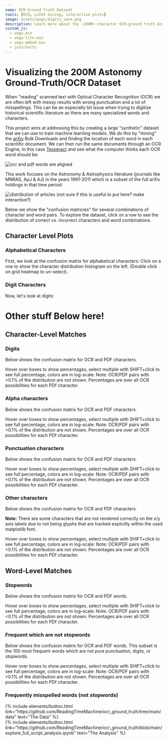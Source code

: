 ```yaml
---
name: OCR-Ground Truth Dataset
tools: [OCR, LaTeX mining, interactive plots]
image: assets/pngs/digits_save.png
description: Learn more about the ~200M+ character OCR-ground truth Astronomy literature dataset.
custom_js:
  - vega.min
  - vega-lite.min
  - vega-embed.min
  - justcharts
---
```



# Visualizing the 200M Astonomy Ground-Truth/OCR Dataset

When "reading" scanned text with Optical Character Recognition (OCR) we are often left with messy results with wrong punctuation and a lot of misspellings. This can be an especially bit issue when trying to digitize historical scientific literature as there are many specialized words and characters.

This project aims at addressing this by creating a large "synthetic" dataset that we can use to train machine learning models.  We do this by "mining" the [arXiv]() Bulk Downloads and finding the location of each word in each scientific document.  We can then run the same documents through an OCR Engine, in this 
case [Tesseract]() and see what the computer thinks each OCR word should be:

![ocr and pdf words are aligned]({{site.baseurl}}/assets/pngs/diagram_website.png)

This work focuses on the Astronomy & Astrophysics literature (journals like MNRAS, ApJ & AJ) in the years 1991-2011 which is a subset of the full arXiv holdings in that time period:

![distribution of articles]({{site.baseurl}}/assets/pngs/articles_distribution.png)
(not sure if this is useful to put here? make interactive?)

Below we show the "confusion matricies" for several combinations of character and word pairs.  To explore the dataset, click on a row to see the distribution of correct vs. incorrect characters and word combinations.

## Character Level Plots

### Alphabetical Characters

First, we look at the confusion matrix for alphabetical characters:
<vegachart schema-url="{{ site.baseurl }}/assets/json/alphas.json" style="width: 100%"></vegachart>
Click on a row to show the character distribution histogram on the left. (Double click on grid heatmap to un-select).

### Digit Characters

Now, let's look at digits:
<vegachart schema-url="{{ site.baseurl }}/assets/json/digits.json" style="width: 100%"></vegachart>


 
 
# Other stuff Below here!
 
## Character-Level Matches

### Digits

Below shows the confusion matrix for OCR and PDF characters.

Hover over boxes to show percentages, select multiple with SHIFT+click to see full percentage, colors are in log-scale:
<vegachart schema-url="{{ site.baseurl }}/assets/json/digits3.json" style="width: 100%"></vegachart>
Note: OCR/PDF pairs with <0.1% of the distribution are not shown.  Percentages are over all OCR possibilities for each PDf character.

### Alpha characters

Below shows the confusion matrix for OCR and PDF characters.

Hover over boxes to show percentages, select multiple with SHIFT+click to see full percentage, colors are in log-scale:
<vegachart schema-url="{{ site.baseurl }}/assets/json/alphas3.json" style="width: 100%"></vegachart>
Note: OCR/PDF pairs with <0.1% of the distribution are not shown.  Percentages are over all OCR possibilities for each PDf character.

### Punctuation characters

Below shows the confusion matrix for OCR and PDF characters.

Hover over boxes to show percentages, select multiple with SHIFT+click to see full percentage, colors are in log-scale:
<vegachart schema-url="{{ site.baseurl }}/assets/json/punctuation3.json" style="width: 100%"></vegachart>
Note: OCR/PDF pairs with <0.1% of the distribution are not shown.  Percentages are over all OCR possibilities for each PDf character.

### Other characters

Below shows the confusion matrix for OCR and PDF characters.

**Note:** There are some characters that are not rendered correctly on the x/y axis labels due to not being glyphs that are tracked explicitly within the used matplotlib font.

Hover over boxes to show percentages, select multiple with SHIFT+click to see full percentage, colors are in log-scale:
<vegachart schema-url="{{ site.baseurl }}/assets/json/others3.json" style="width: 100%"></vegachart>
Note: OCR/PDF pairs with <0.1% of the distribution are not shown.  Percentages are over all OCR possibilities for each PDf character.

## Word-Level Matches

### Stopwords

Below shows the confusion matrix for OCR and PDF words.

Hover over boxes to show percentages, select multiple with SHIFT+click to see full percentage, colors are in log-scale:
<vegachart schema-url="{{ site.baseurl }}/assets/json/words_stopwords3.json" style="width: 100%"></vegachart>
Note: OCR/PDF pairs with <0.1% of the distribution are not shown.  Percentages are over all OCR possibilities for each PDf character.


### Frequent which are not stopwords

Below shows the confusion matrix for OCR and PDF words.  This subset is the 100 most frequent words which are not pure punctuation, digits, or stopwords.

Hover over boxes to show percentages, select multiple with SHIFT+click to see full percentage, colors are in log-scale:
<vegachart schema-url="{{ site.baseurl }}/assets/json/words_nmost_nonstopwords3.json" style="width: 100%"></vegachart>
Note: OCR/PDF pairs with <0.1% of the distribution are not shown.  Percentages are over all OCR possibilities for each PDf character.

### Frequently misspelled words (not stopwords)

<vegachart schema-url="{{ site.baseurl }}/assets/json/most_misspelled3.json" style="width: 100%"></vegachart>



<!-- these are written in a combo of html and liquid --> 

<div class="left">
{% include elements/button.html link="https://github.com/ReadingTimeMachine/ocr_ground_truth/tree/main/data" text="The Data" %}
</div>

<div class="right">
{% include elements/button.html link="https://github.com/ReadingTimeMachine/ocr_ground_truth/blob/main/explore_full_script_analysis.ipynb" text="The Analysis" %}
</div>

